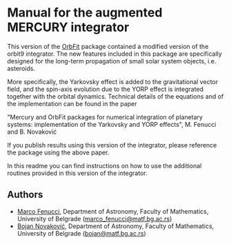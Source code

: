 # Manual for the augmented MERCURY integrator


This version of the [OrbFit](http://adams.dm.unipi.it/orbfit/) package contained a modified version of the orbit9 integrator. The new features included in this package are specifically designed for the long-term propagation of small solar system objects, i.e. asteroids.

More specifically, the Yarkovsky effect is added to the gravitational vector field, and the spin-axis evolution due to the YORP effect is integrated together with the orbital dynamics. Technical details of the equations and of the implementation can be found in the paper

"Mercury and OrbFit packages for numerical integration of planetary systems: implementation of the Yarkovsky and YORP effects", M. Fenucci and B. Novaković

If you publish results using this version of the integrator, please reference the package using the above paper. 

In this readme you can find instructions on how to use the additional routines provided in this version of the integrator.


## Authors 
- [Marco Fenucci](http://adams.dm.unipi.it/~fenucci/index.html), Department of Astronomy, Faculty of Mathematics, University of Belgrade (<marco_fenucci@matf.bg.ac.rs>) 
- [Bojan Novaković](http://poincare.matf.bg.ac.rs/~bojan/index_e.html), Department of Astronomy, Faculty of Mathematics, University of Belgrade (<bojan@matf.bg.ac.rs>) 
